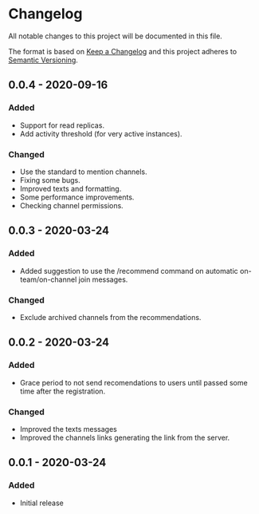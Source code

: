 # Changelog
All notable changes to this project will be documented in this file.

The format is based on [Keep a Changelog](http://keepachangelog.com/en/1.0.0/)
and this project adheres to [Semantic Versioning](http://semver.org/spec/v2.0.0.html).

## 0.0.4 - 2020-09-16
### Added
- Support for read replicas.
- Add activity threshold (for very active instances).

### Changed
- Use the standard to mention channels.
- Fixing some bugs.
- Improved texts and formatting.
- Some performance improvements.
- Checking channel permissions.

## 0.0.3 - 2020-03-24
### Added
- Added suggestion to use the /recommend command on automatic on-team/on-channel join messages.

### Changed
- Exclude archived channels from the recommendations.

## 0.0.2 - 2020-03-24
### Added
- Grace period to not send recomendations to users until passed some time after the registration.

### Changed
- Improved the texts messages
- Improved the channels links generating the link from the server.

## 0.0.1 - 2020-03-24
### Added
- Initial release
